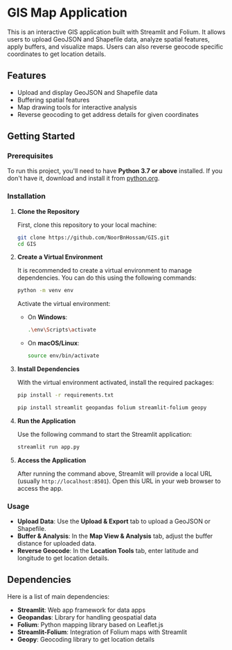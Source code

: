 # GIS Map Application

This is an interactive GIS application built with Streamlit and Folium. It allows users to upload GeoJSON and Shapefile data, analyze spatial features, apply buffers, and visualize maps. Users can also reverse geocode specific coordinates to get location details.

## Features

- Upload and display GeoJSON and Shapefile data
- Buffering spatial features
- Map drawing tools for interactive analysis
- Reverse geocoding to get address details for given coordinates

## Getting Started

### Prerequisites

To run this project, you'll need to have **Python 3.7 or above** installed. If you don't have it, download and install it from [python.org](https://www.python.org/).

### Installation

1. **Clone the Repository**

   First, clone this repository to your local machine:

   ```bash
   git clone https://github.com/NoorBnHossam/GIS.git
   cd GIS
   ```

2. **Create a Virtual Environment**

   It is recommended to create a virtual environment to manage dependencies. You can do this using the following commands:

   ```bash
   python -m venv env
   ```

   Activate the virtual environment:

   - On **Windows**:
     ```bash
     .\env\Scripts\activate
     ```
   - On **macOS/Linux**:
     ```bash
     source env/bin/activate
     ```

3. **Install Dependencies**

   With the virtual environment activated, install the required packages:

   ```bash
   pip install -r requirements.txt
   ```

   ```bash
   pip install streamlit geopandas folium streamlit-folium geopy
   ```

4. **Run the Application**

   Use the following command to start the Streamlit application:

   ```bash
   streamlit run app.py
   ```

5. **Access the Application**

   After running the command above, Streamlit will provide a local URL (usually `http://localhost:8501`). Open this URL in your web browser to access the app.

### Usage

- **Upload Data**: Use the **Upload & Export** tab to upload a GeoJSON or Shapefile.
- **Buffer & Analysis**: In the **Map View & Analysis** tab, adjust the buffer distance for uploaded data.
- **Reverse Geocode**: In the **Location Tools** tab, enter latitude and longitude to get location details.

## Dependencies

Here is a list of main dependencies:

- **Streamlit**: Web app framework for data apps
- **Geopandas**: Library for handling geospatial data
- **Folium**: Python mapping library based on Leaflet.js
- **Streamlit-Folium**: Integration of Folium maps with Streamlit
- **Geopy**: Geocoding library to get location details
